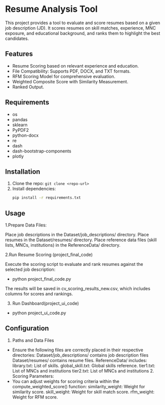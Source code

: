 # Resume Analysis Tool

This project provides a tool to evaluate and score resumes based on a given job description (JD). It scores resumes on skill matches, experience, MNC exposure, and educational background, and ranks them to highlight the best candidates.

## Features
- Resume Scoring based on relevant experience and education.
- File Compatibility: Supports PDF, DOCX, and TXT formats.
- RFM Scoring Model for comprehensive evaluation.
- Weighted Composite Score with Similarity Measurement.
- Ranked Output.

## Requirements
- os
- pandas
- sklearn
- PyPDF2
- python-docx
- re
- dash
- dash-bootstrap-components
- plotly

## Installation
1. Clone the repo: `git clone <repo-url>`
2. Install dependencies:
   ```bash
   pip install -r requirements.txt
   
## Usage
1.Prepare Data Files:

Place job descriptions in the Dataset/job_descriptions/ directory.
Place resumes in the Dataset/resumes/ directory.
Place reference data files (skill lists, MNCs, institutions) in the ReferenceData/ directory.

2.Run Resume Scoring (project_final_code)

Execute the scoring script to evaluate and rank resumes against the selected job description:
- python project_final_code.py

The results will be saved in cv_scoring_results_new.csv, which includes columns for scores and rankings.

3. Run Dashboard(project_ui_code)
- python project_ui_code.py

## Configuration
1. Paths and Data Files
- Ensure the following files are correctly placed in their respective directories:
           Dataset/job_descriptions/ contains job description files
           Dataset/resumes/ contains resume files.
           ReferenceData/ includes:
               library.txt: List of skills.
               global_skill.txt: Global skills reference.
               tier1.txt: List of MNCs and institutions
               tier2.txt: List of MNCs and institutions
  2. Scoring Parameters:
- You can adjust weights for scoring criteria within the compute_weighted_score() function:
               similarity_weight: Weight for similarity score.
               skill_weight: Weight for skill match score.
               rfm_weight: Weight for RFM score.



